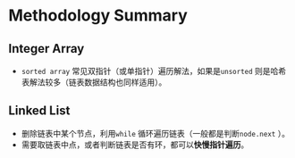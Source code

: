 # Methodology Summary

## Integer Array

* `sorted array` 常见双指针（或单指针）遍历解法，如果是`unsorted` 则是哈希表解法较多（链表数据结构也同样适用）。

## Linked List

* 删除链表中某个节点，利用`while` 循环遍历链表（一般都是判断`node.next` ）。
* 需要取链表中点，或者判断链表是否有环，都可以**快慢指针遍历**。



